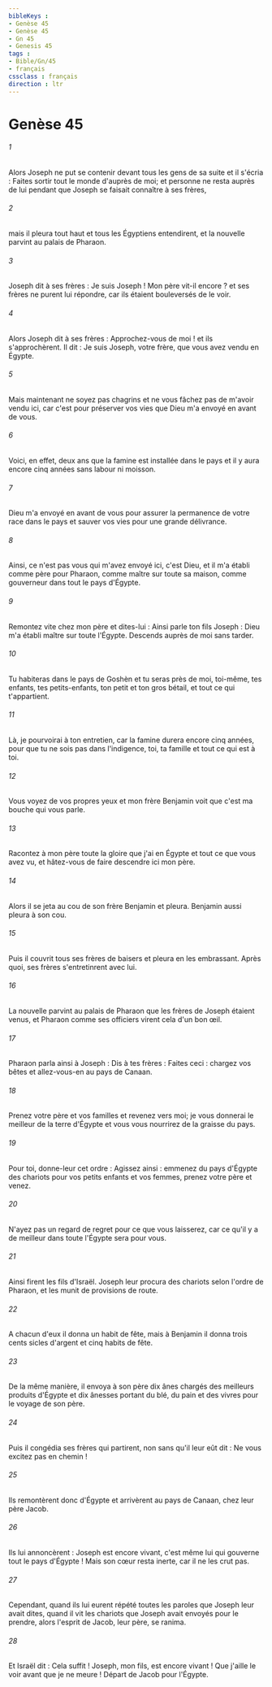 ```yaml
---
bibleKeys : 
- Genèse 45
- Genèse 45
- Gn 45
- Genesis 45
tags : 
- Bible/Gn/45
- français
cssclass : français
direction : ltr
---
```


# Genèse 45

###### 1
Alors Joseph ne put se contenir devant tous les gens de sa suite et il s'écria : Faites sortir tout le monde d'auprès de moi; et personne ne resta auprès de lui pendant que Joseph se faisait connaître à ses frères, 
###### 2
mais il pleura tout haut et tous les Égyptiens entendirent, et la nouvelle parvint au palais de Pharaon.
###### 3
Joseph dit à ses frères : Je suis Joseph ! Mon père vit-il encore ? et ses frères ne purent lui répondre, car ils étaient bouleversés de le voir. 
###### 4
Alors Joseph dit à ses frères : Approchez-vous de moi ! et ils s'approchèrent. Il dit : Je suis Joseph, votre frère, que vous avez vendu en Égypte. 
###### 5
Mais maintenant ne soyez pas chagrins et ne vous fâchez pas de m'avoir vendu ici, car c'est pour préserver vos vies que Dieu m'a envoyé en avant de vous. 
###### 6
Voici, en effet, deux ans que la famine est installée dans le pays et il y aura encore cinq années sans labour ni moisson. 
###### 7
Dieu m'a envoyé en avant de vous pour assurer la permanence de votre race dans le pays et sauver vos vies pour une grande délivrance. 
###### 8
Ainsi, ce n'est pas vous qui m'avez envoyé ici, c'est Dieu, et il m'a établi comme père pour Pharaon, comme maître sur toute sa maison, comme gouverneur dans tout le pays d'Égypte.
###### 9
Remontez vite chez mon père et dites-lui : Ainsi parle ton fils Joseph : Dieu m'a établi maître sur toute l'Égypte. Descends auprès de moi sans tarder. 
###### 10
Tu habiteras dans le pays de Goshèn et tu seras près de moi, toi-même, tes enfants, tes petits-enfants, ton petit et ton gros bétail, et tout ce qui t'appartient. 
###### 11
Là, je pourvoirai à ton entretien, car la famine durera encore cinq années, pour que tu ne sois pas dans l'indigence, toi, ta famille et tout ce qui est à toi. 
###### 12
Vous voyez de vos propres yeux et mon frère Benjamin voit que c'est ma bouche qui vous parle. 
###### 13
Racontez à mon père toute la gloire que j'ai en Égypte et tout ce que vous avez vu, et hâtez-vous de faire descendre ici mon père. 
###### 14
Alors il se jeta au cou de son frère Benjamin et pleura. Benjamin aussi pleura à son cou. 
###### 15
Puis il couvrit tous ses frères de baisers et pleura en les embrassant. Après quoi, ses frères s'entretinrent avec lui.
###### 16
La nouvelle parvint au palais de Pharaon que les frères de Joseph étaient venus, et Pharaon comme ses officiers virent cela d'un bon œil. 
###### 17
Pharaon parla ainsi à Joseph : Dis à tes frères : Faites ceci : chargez vos bêtes et allez-vous-en au pays de Canaan. 
###### 18
Prenez votre père et vos familles et revenez vers moi; je vous donnerai le meilleur de la terre d'Égypte et vous vous nourrirez de la graisse du pays. 
###### 19
Pour toi, donne-leur cet ordre : Agissez ainsi : emmenez du pays d'Égypte des chariots pour vos petits enfants et vos femmes, prenez votre père et venez. 
###### 20
N'ayez pas un regard de regret pour ce que vous laisserez, car ce qu'il y a de meilleur dans toute l'Égypte sera pour vous. 
###### 21
Ainsi firent les fils d'Israël. Joseph leur procura des chariots selon l'ordre de Pharaon, et les munit de provisions de route. 
###### 22
A chacun d'eux il donna un habit de fête, mais à Benjamin il donna trois cents sicles d'argent et cinq habits de fête. 
###### 23
De la même manière, il envoya à son père dix ânes chargés des meilleurs produits d'Égypte et dix ânesses portant du blé, du pain et des vivres pour le voyage de son père. 
###### 24
Puis il congédia ses frères qui partirent, non sans qu'il leur eût dit : Ne vous excitez pas en chemin ! 
###### 25
Ils remontèrent donc d'Égypte et arrivèrent au pays de Canaan, chez leur père Jacob. 
###### 26
Ils lui annoncèrent : Joseph est encore vivant, c'est même lui qui gouverne tout le pays d'Égypte ! Mais son cœur resta inerte, car il ne les crut pas. 
###### 27
Cependant, quand ils lui eurent répété toutes les paroles que Joseph leur avait dites, quand il vit les chariots que Joseph avait envoyés pour le prendre, alors l'esprit de Jacob, leur père, se ranima. 
###### 28
Et Israël dit : Cela suffit ! Joseph, mon fils, est encore vivant ! Que j'aille le voir avant que je ne meure ! Départ de Jacob pour l'Égypte.

